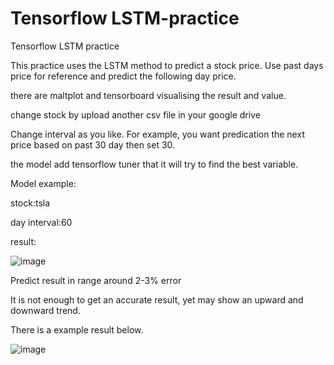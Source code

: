 # Tensorflow LSTM-practice

Tensorflow LSTM practice

This practice uses the LSTM method to predict a stock price. 
Use past days price for reference and predict the following day price.

there are maltplot and tensorboard  visualising the result and value.

change stock by upload another csv file in your google drive

Change interval as you like.
For example, you want predication the next price based on past 30 day then set 30.

the model add tensorflow tuner that it will try to find the best variable.

Model example:

stock:tsla

day interval:60

result:

![image](https://github.com/benbenfai/LSTM-stock-price-prediction/blob/main/unknown.png)

Predict result in range around 2-3% error

It is not enough to get an accurate result, yet may show an upward and downward trend.

There is a example result below.

![image](https://github.com/benbenfai/LSTM-stock-price-prediction/blob/main/result.png)
